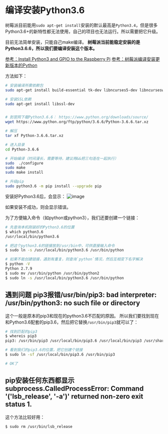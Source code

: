 # 编译安装Python3.6

树莓派目前能用`sudo apt-get install`安装的默认最高是`Python3.4`，但是很多Python3.6+的新特性都无法使用，自己的项目也无法运行。所以需要把它升级。

目前无法简单安装，只能自己make编译。
**树莓派当前能稳定安装的是Python3.6.6，所以我们要编译安装这个版本。**

[参考：Install Python3 and GPIO to the Raspberry Pi](http://tinkerpi.com/tutorial/install-python3-and-gpio-to-the-raspberry-pi)
[参考：树莓派编译安装更新版本的Python](https://www.jianshu.com/p/a67442b9d233)

方法如下：
```sh
# 安装编译所需依赖包
sudo apt-get install build-essential tk-dev libncurses5-dev libncursesw5-dev libreadline6-dev libdb5.3-dev libgdbm-dev libsqlite3-dev libssl-dev libbz2-dev libexpat1-dev liblzma-dev zlib1g-dev

# 安装SSL依赖
sudo apt-get install libssl-dev


# 到官网下载Python3.6.6： https://www.python.org/downloads/source/
wget https://www.python.org/ftp/python/3.6.6/Python-3.6.6.tar.xz

# 解压
tar xf Python-3.6.6.tar.xz 

# 进入目录
cd Python-3.6.6

# 开始编译（时间漫长，需要等待，建议用&&把三句连在一起执行）
sudo  ./configure
sudo make
sudo make install

# 升级pip
sudo python3.6 -m pip install --upgrade pip
```

安装好Python3.6后，会显示：
![image](https://user-images.githubusercontent.com/14041622/43158882-6f04d0e8-8fb3-11e8-8cec-5cf82ab85a3e.png)

如果安装不成功，则会显示错误。


为了方便输入命令（如python或python3），我们还要创建一个链接：
```sh
# 先查询本机刚装好的Python3.6的位置
$ which python3.6
/usr/local/bin/python3.6

# 把这个python3.6的链接放到/usr/bin中，可供直接输入命令
$ sudo ln -s /usr/local/bin/python3.6 /usr/bin/python

# 如果不能创建链接，遇到有重复，则查询`python`情况，然后互相变下名字解决
$ python -V
Python 2.7.9
$ sudo mv /usr/bin/python /usr/bin/python2
$ sudo ln -s /usr/local/bin/python3.6 /usr/bin/python
```


## 遇到问题 pip3报错/usr/bin/pip3: bad interpreter: /usr/bin/python3: no such file or directory
这个一般是原本的pip3和现在的python3.6不匹配的原因。
所以我们要找到现在和Python3.6配套的pip3.6，然后把它替换`/usr/bin/pip3`就可以了：

```sh
# 找到匹配的pip3
$ whereis pip3
pip3: /usr/bin/pip3 /usr/local/bin/pip3.6 /usr/local/bin/pip3 /usr/share/man/man1/pip3.1.gz

# 看到我们的pip3.6的位置，把它创建个链接
$ sudo ln -sf /usr/local/bin/pip3.6 /usr/bin/pip3

# OK了
```

## pip安装任何东西都显示subprocess.CalledProcessError: Command '('lsb_release', '-a')' returned non-zero exit status 1.

这个方法比较好用：
```sh
$ sudo rm /usr/bin/lsb_release
```